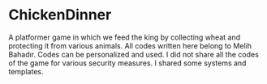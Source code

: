 # ChickenDinner
A platformer game in which we feed the king by collecting wheat and protecting it from various animals.
All codes written here belong to Melih Bahadır. Codes can be personalized and used. I did not share all the codes of the game for various security measures. I shared some systems and templates.
